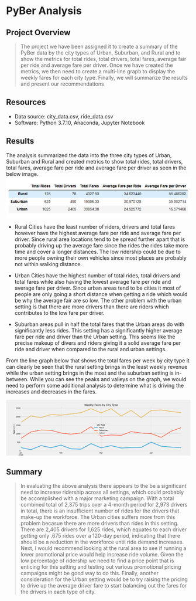 # PyBer Analysis

## Project Overview
> The project we have been assigned it to create a summary of the PyBer data by the city types of Urban, Suburban, and Rural and to show the metrics for total rides, total drivers, total fares, average fair per ride and average fare per driver. Once we have created the metrics, we then need to create a multi-line graph to display the weekly fares for each city type. Finally, we will summarize the results and present our recommendations

## Resources
* Data source: city_data.csv, ride_data.csv
* Software: Python 3.7.10, Anaconda, Jupyter Notebook

## Results

The analysis summarized the data into the three city types of Urban, Suburban and Rural and created metrics to show total rides, total drivers, total fares, average fare per ride and average fare per driver as seen in the below image.
![](https://github.com/timbialek/PyBer_Analysis_Mod_5/blob/main/Resources/pyber_metrics_summary.PNG)

* Rural Cities have the least number of riders, drivers and total fares however have the highest average fare per ride and average fare per driver.  Since rural area locations tend to be spread further apart that is probably driving up the average fare since the rides the rides take more time and cover a longer distances.  The low ridership could be due to more people owning their own vehicles since most places are probably not within walking distance.

* Urban Cities have the highest number of total rides, total drivers and total fares while also having the lowest average fare per ride and average fare per driver.  Since urban areas tend to be cities it most of people are only going a short distance when getting a ride which would be why the average fair are so low.  The other problem with the urban setting is that there are more drivers than there are riders which contributes to the low fare per driver.

* Suburban areas pull in half the total fares that the Urban areas do with significantly less rides.  This setting has a significantly higher average fare per ride and driver than the Urban setting.  This seems like the precise makeup of divers and riders giving it a solid average fare per ride and driver when compared to the rural and urban settings. 

From the line graph below that shows the total fares per week by city type it can clearly be seen that the rural setting brings in the least weekly revenue while the urban setting brings in the most and the suburban setting is in-between.  While you can see the peaks and valleys on the graph, we would need to perform some additional analysis to determine what is driving the increases and decreases in the fares.

![](https://github.com/timbialek/PyBer_Analysis_Mod_5/blob/main/Analysis/PyBer_fare_summary.png)

## Summary

>In evaluating the above analysis there appears to the be a significant need to increase ridership across all settings, which could probably be accomplished with a major marketing campaign. With a total combined total of 2,375 trips over a 4-month period for 2,973 drivers in total, there is an insufficient number of rides for the drivers that make-up the workforce.  The Urban cities suffers more from this problem becasue there are more drivers than rides in this setting.  There are 2,405 drivers for 1,625 rides, which equates to each driver getting only .675 rides over a 120-day period, indicating that there should be a reduction in the workforce until ride demand increases.  Next, I would recommend looking at the rural area to see if running a lower promotional price would help increase ride volume.  Given the low percentage of ridership we need to find a price point that is enticing for this setting and testing out various promotional pricing campaigns might be good way to do this.  Finally, another consideration for the Urban setting would be to try raising the pricing to drive up the average driver fare to start balancing out the fares for the drivers in each type of city.
